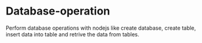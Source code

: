 # Database-operation
Perform database operations with nodejs like create database, create table, insert data into table and retrive the data from tables.

